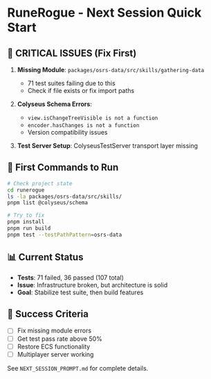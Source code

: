 # RuneRogue - Next Session Quick Start

## 🚨 CRITICAL ISSUES (Fix First)

1. **Missing Module**: `packages/osrs-data/src/skills/gathering-data`

   - 71 test suites failing due to this
   - Check if file exists or fix import paths

2. **Colyseus Schema Errors**:

   - `view.isChangeTreeVisible is not a function`
   - `encoder.hasChanges is not a function`
   - Version compatibility issues

3. **Test Server Setup**: ColyseusTestServer transport layer missing

## 🔧 First Commands to Run

```bash
# Check project state
cd runerogue
ls -la packages/osrs-data/src/skills/
pnpm list @colyseus/schema

# Try to fix
pnpm install
pnpm run build
pnpm test --testPathPattern=osrs-data
```

## 📊 Current Status

- **Tests**: 71 failed, 36 passed (107 total)
- **Issue**: Infrastructure broken, but architecture is solid
- **Goal**: Stabilize test suite, then build features

## 🎯 Success Criteria

- [ ] Fix missing module errors
- [ ] Get test pass rate above 50%
- [ ] Restore ECS functionality
- [ ] Multiplayer server working

See `NEXT_SESSION_PROMPT.md` for complete details.
